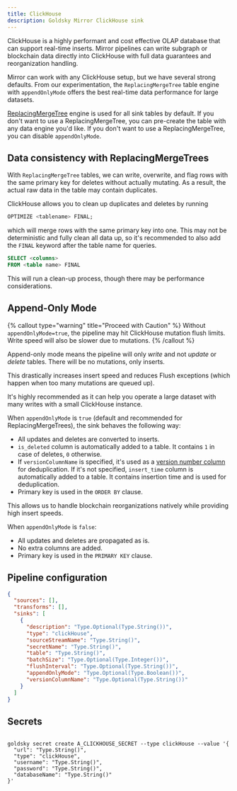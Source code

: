 ```yaml
---
title: ClickHouse
description: Goldsky Mirror ClickHouse sink
---
```


ClickHouse is a highly performant and cost effective OLAP database that can support real-time inserts. Mirror pipelines can write subgraph or blockchain data directly into ClickHouse with full data guarantees and reorganization handling.

Mirror can work with any ClickHouse setup, but we have several strong defaults. From our experimentation, the `ReplacingMergeTree` table engine with `appendOnlyMode` offers the best real-time data performance for large datasets.

[ReplacingMergeTree](https://clickhouse.com/docs/en/engines/table-engines/mergetree-family/replacingmergetree) engine is used for all sink tables by default. If you don't want to use a ReplacingMergeTree, you can pre-create the table with any data engine you'd like. If you don't want to use a ReplacingMergeTree, you can disable `appendOnlyMode`.

## Data consistency with ReplacingMergeTrees

With `ReplacingMergeTree` tables, we can write, overwrite, and flag rows with the same primary key for deletes without actually mutating. As a result, the actual raw data in the table may contain duplicates.

ClickHouse allows you to clean up duplicates and deletes by running

```sql
OPTIMIZE <tablename> FINAL;
```

which will merge rows with the same primary key into one. This may not be deterministic and fully clean all data up, so it's recommended to also add the `FINAL` keyword after the table name for queries.

```SQL
SELECT <columns>
FROM <table name> FINAL
```

This will run a clean-up process, though there may be performance considerations.

## Append-Only Mode

{% callout type="warning" title="Proceed with Caution" %}
Without `appendOnlyMode=true`, the pipeline may hit ClickHouse mutation flush limits. Write speed will also be slower due to mutations.
{% /callout %}

Append-only mode means the pipeline will only _write_ and not _update_ or _delete_ tables. There will be no mutations, only inserts.

This drastically increases insert speed and reduces Flush exceptions (which happen when too many mutations are queued up).

It's highly recommended as it can help you operate a large dataset with many writes with a small ClickHouse instance.

When `appendOnlyMode` is `true` (default and recommended for ReplacingMergeTrees), the sink behaves the following way:

- All updates and deletes are converted to inserts.
- `is_deleted` column is automatically added to a table. It contains `1` in case of deletes, `0` otherwise.
- If `versionColumnName` is specified, it's used as a [version number column](https://clickhouse.com/docs/en/engines/table-engines/mergetree-family/replacingmergetree#ver) for deduplication. If it's not specified, `insert_time` column is automatically added to a table. It contains insertion time and is used for deduplication.
- Primary key is used in the `ORDER BY` clause.

This allows us to handle blockchain reorganizations natively while providing high insert speeds.

When `appendOnlyMode` is `false`:

- All updates and deletes are propagated as is.
- No extra columns are added.
- Primary key is used in the `PRIMARY KEY` clause.

## Pipeline configuration

```json
{
  "sources": [],
  "transforms": [],
  "sinks": [
    {
      "description": "Type.Optional(Type.String())",
      "type": "clickHouse",
      "sourceStreamName": "Type.String()",
      "secretName": "Type.String()",
      "table": "Type.String()",
      "batchSize": "Type.Optional(Type.Integer())",
      "flushInterval": "Type.Optional(Type.String())",
      "appendOnlyMode": "Type.Optional(Type.Boolean())",
      "versionColumnName": "Type.Optional(Type.String())"
    }
  ]
}
```

## Secrets

```shell

goldsky secret create A_CLICKHOUSE_SECRET --type clickHouse --value '{
  "url": "Type.String()",
  "type": "clickHouse",
  "username": "Type.String()",
  "password": "Type.String()",
  "databaseName": "Type.String()"
}'
```
